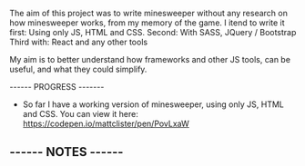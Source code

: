 The aim of this project was to write minesweeper without any research on how minesweeper works, from my memory of the game.
I itend to write it first: Using only JS, HTML and CSS.
Second: With SASS, JQuery / Bootstrap
Third with: React and any other tools

My aim is to better understand how frameworks and other JS tools, can be useful, and what they could simplify.

------ PROGRESS -------
- So far I have a working version of minesweeper, using only JS, HTML and CSS. You can view it here: https://codepen.io/mattclister/pen/PovLxaW

------ NOTES ------
- 
